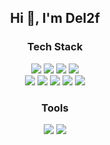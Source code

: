 <div align='center'>
  <h2>Hi 👋, I'm Del2f</h2>
</div>

<div align='center'>
  <h3>Tech Stack</h3>
  <img src="https://img.shields.io/badge/javascript-F7DF1E?style=for-the-badge&logo=javascript&logoColor=black"> 
  <img src="https://img.shields.io/badge/html5-E34F26?style=for-the-badge&logo=html5&logoColor=white"> 
  <img src="https://img.shields.io/badge/css-1572B6?style=for-the-badge&logo=css3&logoColor=white"> 
  <img src="https://img.shields.io/badge/jquery-0769AD?style=for-the-badge&logo=jquery&logoColor=white">
  <br>
  <img src="https://img.shields.io/badge/Typescript-0078D4?style=for-the-badge&logo=TypeScript&logoColor=white"> 
  <img src="https://img.shields.io/badge/react-61DAFB?style=for-the-badge&logo=react&logoColor=black"> 
  <img src="https://img.shields.io/badge/node.js-339933?style=for-the-badge&logo=Node.js&logoColor=white">
  <img src="https://img.shields.io/badge/bootstrap-7952B3?style=for-the-badge&logo=bootstrap&logoColor=white">
  <img src="https://img.shields.io/badge/mongoDB-47A248?style=for-the-badge&logo=MongoDB&logoColor=white">
</div>
<div align='center'>
  <h3>Tools</h3>
  <img src="https://img.shields.io/badge/Visual%20Studio%20Code-007ACC?style=for-the-badge&logo=VisualStudioCode&logoColor=white" />
  <img src="https://img.shields.io/badge/GitHub-181717?style=for-the-badge&logo=GitHub&logoColor=white" />
</div>
